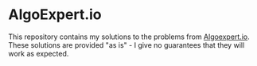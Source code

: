 # AlgoExpert.io

This repository contains my solutions to the problems from [Algoexpert.io][1]. These solutions are provided "as is" - I give no guarantees that they will work as expected.

[1]: https://www.algoexpert.io/
